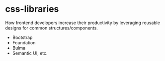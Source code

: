 # css-libraries
How frontend developers increase their productivity by leveraging reusable designs for common structures/components.

* Bootstrap
* Foundation
* Bulma
* Semantic UI, etc.
